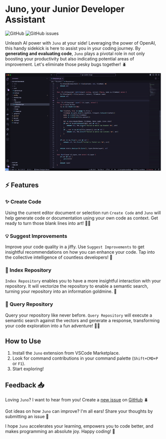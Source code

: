 # Juno, your Junior Developer Assistant

![GitHub](https://img.shields.io/github/license/emilkje/juno)
![GitHub issues](https://img.shields.io/github/issues/emilkje/juno)

Unleash AI power with `Juno` at your side! Leveraging the power of OpenAI, this handy sidekick is here to assist you in your coding journey. By **generating and evaluating code**, `Juno` plays a pivotal role in not only boosting your productivity but also indicating potential areas of improvement. Let's eliminate those pesky bugs together! 🪲

![Example](./assets/video_sample.gif)

## ⚡️ Features 

### ✨ Create Code

Using the current editor document or selection run `Create Code` and `Juno` will help generate code or documentation using your own code as context. Get ready to turn those blank lines into art! 🧑‍💻

### 💡 Suggest Improvements

Improve your code quality in a jiffy. Use `Suggest Improvements` to get insightful recommendations on how you can enhance your code. Tap into the collective intelligence of countless developers! 🧠

### 📄 Index Repository

`Index Repository` enables you to have a more insightful interaction with your repository. It will vectorize the repository to enable a semantic search, turning your repository into an information goldmine. 📕

### 🔎 Query Repository 

Query your repository like never before. `Query Repository` will execute a semantic search against the vectors and generate a response, transforming your code exploration into a fun adventure! 🕵️‍♀️

## How to Use

1. Install the `Juno` extension from VSCode Marketplace.
2. Look for command contributions in your command palette (`Shift+CMD+P` or `F1`).
3. Start exploring!

## Feedback 📥

Loving `Juno`? I want to hear from you! Create a [new issue](https://github.com/emilkje/juno/issues/new) on [GitHub](https://github.com/emilkje/juno) 🪲

Got ideas on how `Juno` can improve? I'm all ears! Share your thoughts by submitting an issue 💬

I hope `Juno` accelerates your learning, empowers you to code better, and makes programming an absolute joy. Happy coding! 💜